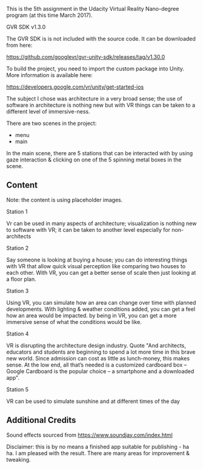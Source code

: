 This is the 5th assignment in the Udacity Virtual Reality Nano-degree program (at this time March 2017).

GVR SDK v1.3.0

The GVR SDK is is not included with the source code.  It can be downloaded from here:

https://github.com/googlevr/gvr-unity-sdk/releases/tag/v1.30.0

To build the project, you need to import the custom package into Unity.  More information is available here:

https://developers.google.com/vr/unity/get-started-ios


The subject I chose was architecture in a very broad sense;  the use of software in architecture is nothing new but with VR things can be taken to a different level of immersive-ness.

There are two scenes in the project:

* menu
* main

In the main scene, there are 5 stations that can be interacted with by using gaze interaction & clicking on one of the 5 spinning metal boxes in the scene.

Content
-------

Note: the content is using placeholder images.

Station 1

Vr can be used in many aspects of architecture;  visualization is nothing new to software with VR; it can be taken to another level especially for non-architects


Station 2

Say someone is looking at buying a house;  you can do interesting things with VR that allow quick visual perception like comparing two houses to each other.  With VR, you can get a better sense of scale then just looking at a floor plan.


Station 3

Using VR, you can simulate how an area can change over time with planned developments. With lighting & weather conditions added, you can get a feel how an area would be impacted. by being in VR, you can get a more immersive sense of what the conditions would be like.


Station 4

VR is disrupting the architecture design industry. Quote "And architects, educators and students are beginning to spend a lot more time in this brave new world. Since admission can cost as little as lunch-money, this makes sense. At the low end, all that’s needed is a customized cardboard box – Google Cardboard is the popular choice – a smartphone and a downloaded app".


Station 5

VR can be used to simulate sunshine and at different times of the day




Additional Credits
-----------------

Sound effects sourced from https://www.soundjay.com/index.html

Disclaimer:  this is by no means a finished app suitable for publishing - ha ha.  I am pleased with the result.  There are many areas for improvement & tweaking.
